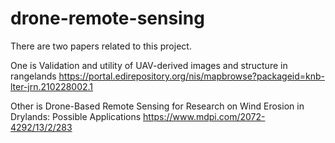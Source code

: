 # drone-remote-sensing

There are two papers related to this project. 

One is Validation and utility of UAV-derived images and structure in rangelands
https://portal.edirepository.org/nis/mapbrowse?packageid=knb-lter-jrn.210228002.1

Other is Drone-Based Remote Sensing for Research on Wind Erosion in Drylands: Possible Applications
https://www.mdpi.com/2072-4292/13/2/283
